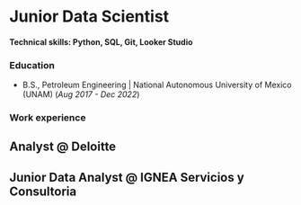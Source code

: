 # Junior Data Scientist

#### Technical skills: Python, SQL, Git, Looker Studio

### Education
- B.S., Petroleum Engineering | National Autonomous University of Mexico (UNAM) (_Aug 2017 - Dec 2022_)

### Work experience
Analyst @ Deloitte
- 
Junior Data Analyst @ IGNEA Servicios y Consultoria
- 

